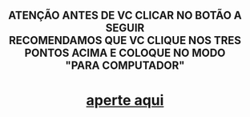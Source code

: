 <h2 align="center">

ATENÇÃO ANTES DE VC CLICAR NO BOTÃO A SEGUIR<br>RECOMENDAMOS QUE VC CLIQUE NOS TRES PONTOS ACIMA E COLOQUE NO MODO<br> "PARA COMPUTADOR"

  
</h2>

<h1 align="center">
<a href="https://cauadasilva.github.io/Cauasantos/>"link">aperte aqui</a>
</h1>
